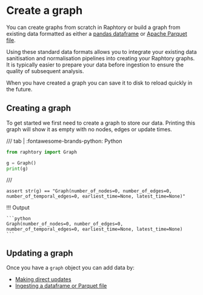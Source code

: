 # Create a graph

You can create graphs from scratch in Raphtory or build a graph from existing data formatted as either a [pandas dataframe](https://pandas.pydata.org/docs/reference/frame.html#dataframe) or [Apache Parquet file](https://parquet.apache.org/).

Using these standard data formats allows you to integrate your existing data sanitisation and normalisation pipelines into creating your Raphtory graphs. It is typically easier to prepare your data before ingestion to ensure the quality of subsequent analysis.

When you have created a graph you can save it to disk to reload quickly in the future.

## Creating a graph

To get started we first need to create a graph to store our data. Printing this graph will show it as empty with no nodes, edges or update times.

/// tab | :fontawesome-brands-python: Python
```python
from raphtory import Graph

g = Graph()
print(g)
```
///

```{.python continuation hide}
assert str(g) == "Graph(number_of_nodes=0, number_of_edges=0, number_of_temporal_edges=0, earliest_time=None, latest_time=None)"
```

!!! Output

    ```python
    Graph(number_of_nodes=0, number_of_edges=0, number_of_temporal_edges=0, earliest_time=None, latest_time=None)
    ```

## Updating a graph

Once you have a `graph` object you can add data by:

- [Making direct updates](./2_direct-updates.md)
- [Ingesting a dataframe or Parquet file](./3_dataframes.md)

